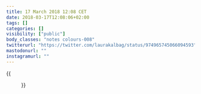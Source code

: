 ```yaml
---
title: 17 March 2018 12:08 CET
date: 2018-03-17T12:08:06+02:00
tags: []
categories: []
visibility: ["public"]
body_classes: "notes colours-008"
twitterurl: "https://twitter.com/laurakalbag/status/974965745066094593"
mastodonurl: ""
instagramurl: ""
---
```


{{<figure class="note-image" src="/notes/2018/03/17/12/me.jpg" alt="Me wrapped in layers of scarf, hat and coat, with a cold scrunched face, all covered in fine icy snow." caption="Me vs my noble snow beast in the -11 bluster" src2="/notes/2018/03/17/12/osky.jpg" alt2="Oskar the huskamute sitting proudly on the beach looking unphased by the snow.">}}